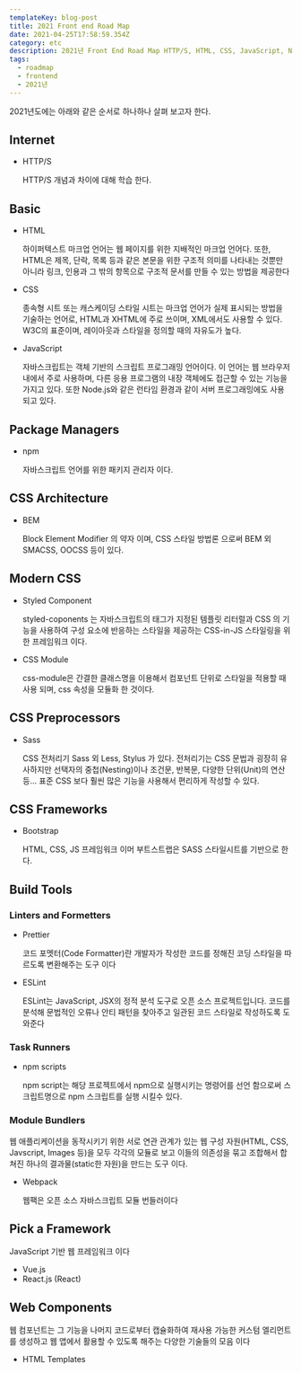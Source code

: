 ```yaml
---
templateKey: blog-post
title: 2021 Front end Road Map
date: 2021-04-25T17:58:59.354Z
category: etc
description: 2021년 Front End Road Map HTTP/S, HTML, CSS, JavaScript, NPM, BEM, Styled Component, CSS Module, Prettier, Jest, Cypress, Electron 등..
tags:
  - roadmap
  - frontend
  - 2021년
---
```


2021년도에는 아래와 같은 순서로 하나하나 살펴 보고자 한다.

## Internet

- HTTP/S

  HTTP/S 개념과 차이에 대해 학습 한다.

## Basic

- HTML

  하이퍼텍스트 마크업 언어는 웹 페이지를 위한 지배적인 마크업 언어다. 또한, HTML은 제목, 단락, 목록 등과 같은 본문을 위한 구조적 의미를 나타내는 것뿐만 아니라 링크, 인용과 그 밖의 항목으로 구조적 문서를 만들 수 있는 방법을 제공한다

- CSS

  종속형 시트 또는 캐스케이딩 스타일 시트는 마크업 언어가 실제 표시되는 방법을 기술하는 언어로, HTML과 XHTML에 주로 쓰이며, XML에서도 사용할 수 있다. W3C의 표준이며, 레이아웃과 스타일을 정의할 때의 자유도가 높다.

- JavaScript

  자바스크립트는 객체 기반의 스크립트 프로그래밍 언어이다. 이 언어는 웹 브라우저 내에서 주로 사용하며, 다른 응용 프로그램의 내장 객체에도 접근할 수 있는 기능을 가지고 있다. 또한 Node.js와 같은 런타임 환경과 같이 서버 프로그래밍에도 사용되고 있다.

## Package Managers

- npm

  자바스크립트 언어를 위한 패키지 관리자 이다.

## CSS Architecture

- BEM

  Block Element Modifier 의 약자 이며, CSS 스타일 방법론 으로써 BEM 외 SMACSS, OOCSS 등이 있다.

## Modern CSS

- Styled Component

  styled-coponents 는 자바스크립트의 태그가 지정된 템플릿 리터럴과 CSS 의 기능을 사용하여 구성 요소에 반응하는 스타일을 제공하는 CSS-in-JS 스타일링을 위한 프레임워크 이다.

- CSS Module

  css-module은 간결한 클래스명을 이용해서 컴포넌트 단위로 스타일을 적용할 때 사용 되며, css 속성을 모듈화 한 것이다.

## CSS Preprocessors

- Sass

  CSS 전처리기 Sass 외 Less, Stylus 가 있다. 전처리기는 CSS 문법과 굉장히 유사하지만 선택자의 중첩(Nesting)이나 조건문, 반복문, 다양한 단위(Unit)의 연산 등… 표준 CSS 보다 훨씬 많은 기능을 사용해서 편리하게 작성할 수 있다.

## CSS Frameworks

- Bootstrap

  HTML, CSS, JS 프레임워크 이머 부트스트랩은 SASS 스타일시트를 기반으로 한다.

## Build Tools

### Linters and Formetters

- Prettier

  코드 포멧터(Code Formatter)란 개발자가 작성한 코드를 정해진 코딩 스타일을 따르도록 변환해주는 도구 이다

- ESLint

  ESLint는 JavaScript, JSX의 정적 분석 도구로 오픈 소스 프로젝트입니다. 코드를 분석해 문법적인 오류나 안티 패턴을 찾아주고 일관된 코드 스타일로 작성하도록 도와준다

### Task Runners

- npm scripts

  npm script는 해당 프로젝트에서 npm으로 실행시키는 명령어를 선언 함으로써 스크립트명으로 npm 스크립트를 실행 시킬수 있다.

### Module Bundlers

웹 애플리케이션을 동작시키기 위한 서로 연관 관계가 있는 웹 구성 자원(HTML, CSS, Javscript, Images 등)을 모두 각각의 모듈로 보고 이들의 의존성을 묶고 조합해서 합쳐진 하나의 결과물(static한 자원)을 만드는 도구 이다.

- Webpack

  웹팩은 오픈 소스 자바스크립트 모듈 번들러이다

## Pick a Framework

JavaScript 기반 웹 프레임워크 이다

- Vue.js
- React.js (React)

## Web Components

웹 컴포넌트는 그 기능을 나머지 코드로부터 캡슐화하여 재사용 가능한 커스텀 엘리먼트를 생성하고 웹 앱에서 활용할 수 있도록 해주는 다양한 기술들의 모음 이다

- HTML Templates

  <template> 과 <slot> 엘리먼트는 렌더링된 페이지에 나타나지 않는 마크업 템플릿을 작성할 수 있게 해준다. 그 후, 커스텀 엘리먼트의 구조를 기반으로 여러번 재사용할 수 있다

- Custom Elements

  사용자 인터페이스에서 원하는대로 사용할 수있는 사용자 정의 요소 및 해당 동작을 정의 할 수있는 JavaScript API 세트 이다

- Shadow DOM

  캡슐화된 "그림자" DOM 트리를 엘리먼트 — 메인 다큐먼트 DOM 으로부터 독립적으로 렌더링 되는 — 를 추가하고 연관된 기능을 제어하기 위한 JavaScript API 의 집합. 이 방법으로 엘리먼트의 기능을 프라이빗하게 유지할 수 있어, 다큐먼트의 다른 부분과의 충돌에 대한 걱정 없이 스크립트와 스타일을 작성할 수 있다

## Testing your Apps

- Jest

  JS 테스트 프레임워크, 작성한 코드가 제대로 동작하는지 확인할 때 사용한다.

- Cypress

  Cypress 는 e2e 테스트 프레임워크이다. 화면 표시 테스트, UI 조작 테스트 등을 지원 한다.

## Type Checkers

- TypeScript

  타입스크립트는 자바스크립트의 슈퍼셋인 오픈소스 프로그래밍 언어 (타입을 가진 자바스크립트, 컴파일을 하면 타입스트립트 > 자바스트립트로 변환) 이다

## Progressive Web Apps

오프라인 작업, 푸시 알림, 장치 하드웨어 접근, 데스크톱과 모바일 장치의 네이티브 애플리케이션과 유사한 사용자 경험을 제공 할수 있다

### API

- Storage

  Web Storage API는 브라우저에서 쿠키를 사용하는 것보다 훨씬 직관적으로 key/value 데이터를 안전하게 저장할 수 있는 메커니즘을 제공, Storage 객체는 단순한 key-value 저장소 이다

- Web Sockets

  웹 소켓은 사용자의 브라우저와 서버 사이의 인터액티브 통신 세션을 설정할 수 있게 하는 기술, 개발자는 웹 소켓 API를 통해 서버로 메시지를 보내고 서버의 응답을 위해 서버를 폴링하지 않고도 이벤트 중심 응답을 받는 것이 가능 하다.

- Service Workers

  서비스 워커는 웹 응용 프로그램, 브라우저, 그리고 (사용 가능한 경우) 네트워크 사이의 프록시 서버 역할을 한다. 서비스 워커의 개발 의도는 여러가지가 있지만, 그 중에서도 효과적인 오프라인 경험을 생성하고, 네트워크 요청을 가로채서 네트워크 사용 가능 여부에 따라 적절한 행동을 취하고, 서버의 자산을 업데이트할 수 있다. 또한 푸시 알림과 백그라운드 동기화 API로의 접근도 제공한다.

- Location

  Geolocation API는 사용자가 원할 경우 웹 애플리케이션에 위치 정보를 제공할 수 있는 API이다. 개인정보 보호를 위해, 브라우저는 위치 정보를 제공하기 전에 사용자에게 위치 정보 권한에 대한 확인을 받는다

- Notification

  Notifications API 는 웹 페이지가 일반 사용자에게 시스템 알림 표시를 제어할 수 있게 해준다. 이러한 알람은 최상단 브라우징 컨텍스트 뷰포트의 바깥에 위치하므로 사용자가 탭을 변경하거나 다른 앱으로 이동했을때에도 표시할 수 있다. 이 API 는 다양한 플랫폼에 존재하는 알림 시스템과 호환되도록 디자인되었다

### Performance

- PRPL Pattern

  PRPL은 기술이나 기법보단 모바일 웹의 성능을 개선하려는 비전에 가깝습니다. Polymer 팀이 그 틀을 짜고 이름을 정한 후 Google I/O 2016에 공개했다.

- RAIL Model

  사용자 중심 성능 모델로 요약할 수 있는데 RAIL 은 다음을 축약한 단어이다.

  **응답** : 100ms 이내에 응답

  **애니메이션** : 10ms 이내에 프레임 생성

  **유휴** : 유휴시간 극대화

  **로드** : 콘텐츠를 1000ms 이내에 전달

- Performance Metrics

  웹사이트의 성능을 나타내는 6개의 주요 메트릭을 측정하는 방법 ( Page Weight, TTFB, Number of Requests, Load Time ) 이다

- Using Lighthouse

  사이트 성능 측정 도구 이다

- Using DevTools

  브라우저 개발자 도구 이다

## Server Side Rendering

- Nuxt.js

  Nuxt.js는 Vue.js 기반으로 만들어진 SSR(Server Side Rendering) 오픈소스 프로젝트

- Next.js (React)

  Next.js는 React의 SSR(Server Side Rendering)을 쉽게 구현할 수 있게 도와주는 간단한 프레임워크

## GraphQL

Graph QL(이하 gql)은 Structed Query Language(이하 sql)와 마찬가지로 쿼리 언어

- Apollo

  Apollo란 GraphQL의 클라이언트 라이브러리 중 하나로 GraphQL을 사용한다면 거의 필수적으로 사용하는 상태 관리 플랫폼이다

- Relay Mordern

  Relay는 GraphQL 기반의 데이터 중심 React 애플리케이션을 구축하기위한 JavaScript 프레임워크

## Static Site Generators

- Nuxt.js

  Nuxt.js는 범용, SPA 및 정적 생성 애플리케이션을 만들 수 있는 프레임워크

- GatsbyJS (React)

  Gatsbyjs는 React 기반의 정적 페이지 생성 프레임워크

- Next.js (React)

  Next.js는 next export라는 명령어로 routing 경로로 하여금 정적 웹사이트를 만들 수 있는 기능도 제공 한다

## Mobile Application

Vue, React, Angular 기반의 네이티브 앱 개발

- NativeScript

  NativeScript는 Vue.js, Angular 를 이용해 모바일 어플리케이션을 만들도록 도와주는 네이티브-스크립트 플러그인

- React Native (React)

  리액트 네이티브(React Native)는 페이스북이 개발한 오픈 소스 모바일 애플리케이션 프레임워크

## Desktop Applications

- Electron

  Electron 은 Native 애플리케이션이며 Chromium 과 Node.js를 1개의 런타임으로 통합하여 JavaScript, HTML, CSS 만 가지고도 데스크톱 애플리케이션을 만들 수 있도록 해주는 프레임워크
